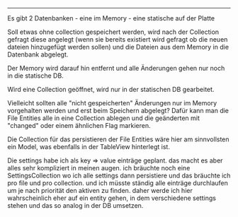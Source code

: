 ---------------------------------------------------------------------------------------------------
Es gibt 2 Datenbanken
    - eine im Memory
    - eine statische auf der Platte

Soll etwas ohne collection gespeichert werden, wird nach der Collection gefragt diese angelegt (wenn sie bereits existiert wird gefragt ob die neuen
dateien hinzugefügt werden sollen) und die Dateien aus dem Memory in die Datenbank abgelegt.

Der Memory wird darauf hin entfernt und alle Änderungen gehen nur noch in die statische DB.

Wird eine Collection geöffnet, wird nur in der statischen DB gearbeitet.

Vielleicht sollten alle "nicht gespeicherten" Änderungen nur im Memory vorgehalten werden und erst beim Speichern abgelegt? Dafür kann man die
File Entities alle in eine Collection ablegen und die geänderten mit "changed" oder einem ähnlichen Flag markieren.

Die Collection für das persistieren der File Entities wäre hier am sinnvollsten ein Model, was ebenfalls in der TableView hinterlegt ist.

Die settings habe ich als key => value einträge geplant. das macht es aber alles sehr kompliziert in meinen augen. ich bräuchte noch eine SettingsCollection wo
ich alle settings dann persistiere und das bräuchte ich pro file und pro collection. und ich müsste ständig alle einträge durchlaufen um je nach priorität den
aktiven zu finden. daher werde ich hier wahrscheinlich eher auf ein entity gehen, in dem verschiedene settings stehen und das so analog in der DB umsetzen.

